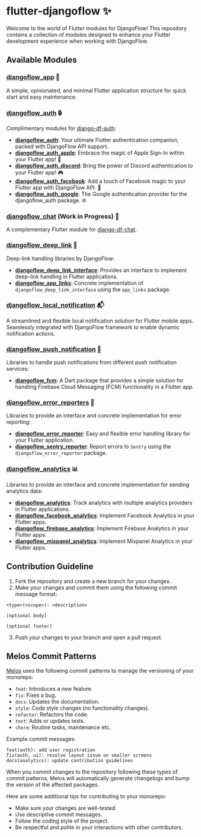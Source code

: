 # flutter-djangoflow ✨

Welcome to the world of Flutter modules for DjangoFlow! This repository contains a collection of modules designed to enhance your Flutter development experience when working with DjangoFlow.

## Available Modules

### [djangoflow_app](https://github.com/djangoflow/flutter-djangoflow/tree/main/packages/djangoflow_app) 📱

A simple, opinionated, and minimal Flutter application structure for quick start and easy maintenance.

### [djangoflow_auth](https://github.com/djangoflow/flutter-djangoflow/tree/main/packages/djangoflow_auth) 🔒

Complimentary modules for [django-df-auth](https://github.com/djangoflow/django-df-auth):

- **[djangoflow_auth](https://github.com/djangoflow/flutter-djangoflow/tree/main/packages/djangoflow_auth/djangoflow_auth)**: Your ultimate Flutter authentication companion, packed with DjangoFlow API support.
- **[djangoflow_auth_apple](https://github.com/djangoflow/flutter-djangoflow/tree/main/packages/djangoflow_auth/djangoflow_auth_apple)**: Embrace the magic of Apple Sign-In within your Flutter app! 🍏
- **[djangoflow_auth_discord](https://github.com/djangoflow/flutter-djangoflow/tree/main/packages/djangoflow_auth/djangoflow_auth_discord)**: Bring the power of Discord authentication to your Flutter app! 🎮
- **[djangoflow_auth_facebook](https://github.com/djangoflow/flutter-djangoflow/tree/main/packages/djangoflow_auth/djangoflow_auth_facebook)**: Add a touch of Facebook magic to your Flutter app with DjangoFlow API. 📘
- **[djangoflow_auth_google](https://github.com/djangoflow/flutter-djangoflow/tree/main/packages/djangoflow_auth/djangoflow_auth_google)**: The Google authentication provider for the djangoflow_auth package. 🌐

### [djangoflow_chat](https://github.com/djangoflow/flutter-djangoflow/tree/main/packages/djangoflow_chat) (Work in Progress) 📝

A complementary Flutter module for [django-df-chat](https://github.com/djangoflow/django-df-chat).

### [djangoflow_deep_link](https://github.com/djangoflow/flutter-djangoflow/tree/main/packages/djangoflow_deep_link) 🔗

Deep-link handling libraries by DjangoFlow:

- **[djangoflow_deep_link_interface](https://github.com/djangoflow/flutter-djangoflow/tree/main/packages/djangoflow_deep_link/djangoflow_deep_link_interface)**: Provides an interface to implement deep-link handling in Flutter applications.
- **[djangoflow_app_links](https://github.com/djangoflow/flutter-djangoflow/tree/main/packages/djangoflow_deep_link/djangoflow_app_links)**: Concrete implementation of `djangoflow_deep_link_interface` using the `app_links` package.

### [djangoflow_local_notification](https://github.com/djangoflow/flutter-djangoflow/tree/main/packages/djangoflow_local_notification) 📬

A streamlined and flexible local notification solution for Flutter mobile apps. Seamlessly integrated with DjangoFlow framework to enable dynamic notification actions.

### [djangoflow_push_notification](https://github.com/djangoflow/flutter-djangoflow/tree/main/packages/djangoflow_push_notification) 📢

Libraries to handle push notifications from different push notification services:

- **[djangoflow_fcm](https://github.com/djangoflow/flutter-djangoflow/tree/main/packages/djangoflow_push_notification/djangoflow_fcm)**: A Dart package that provides a simple solution for handling Firebase Cloud Messaging (FCM) functionality in a Flutter app.

### [djangoflow_error_reporters](https://github.com/djangoflow/flutter-djangoflow/tree/main/packages/djangoflow_error_reporters) 🚨

Libraries to provide an interface and concrete implementation for error reporting:

- **[djangoflow_error_reporter](https://github.com/djangoflow/flutter-djangoflow/tree/main/packages/djangoflow_error_reporters/djangoflow_error_reporter)**: Easy and flexible error handling library for your Flutter application.
- **[djangoflow_sentry_reporter](https://github.com/djangoflow/flutter-djangoflow/tree/main/packages/djangoflow_error_reporters/djangoflow_sentry_reporter)**: Report errors to `Sentry` using the `djangoflow_error_reporter` package.

### [djangoflow_analytics](https://github.com/djangoflow/flutter-djangoflow/tree/main/packages/djangoflow_analytics) 📊

Libraries to provide an interface and concrete implementation for sending analytics data:

- **[djangoflow_analytics](https://github.com/djangoflow/flutter-djangoflow/tree/main/packages/djangoflow_analytics/djangoflow_analytics)**: Track analytics with multiple analytics providers in Flutter applications.
- **[djangoflow_facebook_analytics](https://github.com/djangoflow/flutter-djangoflow/tree/main/packages/djangoflow_analytics/djangoflow_facebook_analytics)**: Implement Facebook Analytics in your Flutter apps.
- **[djangoflow_firebase_analytics](https://github.com/djangoflow/flutter-djangoflow/tree/main/packages/djangoflow_analytics/djangoflow_firebase_analytics)**: Implement Firebase Analytics in your Flutter apps.
- **[djangoflow_mixpanel_analytics](https://github.com/djangoflow/flutter-djangoflow/tree/main/packages/djangoflow_analytics/djangoflow_mixpanel_analytics)**: Implement Mixpanel Analytics in your Flutter apps.

## Contribution Guideline

1. Fork the repository and create a new branch for your changes.
2. Make your changes and commit them using the following commit message format:

```
<type>(<scope>): <description>

[optional body]

[optional footer]
```

3. Push your changes to your branch and open a pull request.

## Melos Commit Patterns

[Melos](https://pub.dev/packages/melos) uses the following commit patterns to manage the versioning of your monorepo:

- `feat`: Introduces a new feature.
- `fix`: Fixes a bug.
- `docs`: Updates the documentation.
- `style`: Code style changes (no functionality changes).
- `refactor`: Refactors the code.
- `test`: Adds or updates tests.
- `chore`: Routine tasks, maintenance etc.

Example commit messages:

```
feat(auth): add user registration
fix(auth, ui): resolve layout issue on smaller screens
docs(analytics): update contribution guidelines
```

When you commit changes to the repository following these types of commit patterns, Melos will automatically generate changelogs and bump the version of the affected packages.

Here are some additional tips for contributing to your monorepo:

- Make sure your changes are well-tested.
- Use descriptive commit messages.
- Follow the coding style of the project.
- Be respectful and polite in your interactions with other contributors.
